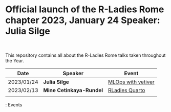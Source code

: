 # Official launch of the R-Ladies Rome chapter 2023, January 24 Speaker: Julia Silge

<br>

This repository contains all about the R-Ladies Rome talks taken throughout the Year.

| Date       | Speaker                   | Event                                                                       |
|------------|---------------------------|-----------------------------------------------------------------------------|
| 2023/01/24 | **Julia Silge**           | [MLOps with vetiver](https://www.meetup.com/rladies-rome/events/289517054/) |
| 2023/02/13 | **Mine Cetinkaya-Rundel** | [RLadies Quarto](https://www.meetup.com/rladies-rome/events/290673316/)     |
|            |                           |                                                                             |

: Events

